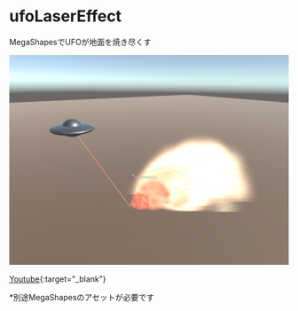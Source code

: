 # ufoLaserEffect
MegaShapesでUFOが地面を焼き尽くす

![UFO](https://github.com/altacouplet/ufoLaserEffect/blob/master/images/ufo.png)

[Youtube](http://www.youtube.com/watch?v=IsBCfcVRgw8){:target="_blank"}


*別途MegaShapesのアセットが必要です
